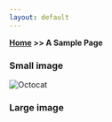 ```yaml
---
layout: default
---
```


**[Home](https://planepaper.github.io) >> A Sample Page**

### Small image

![Octocat](https://github.githubassets.com/images/icons/emoji/octocat.png)

### Large image

